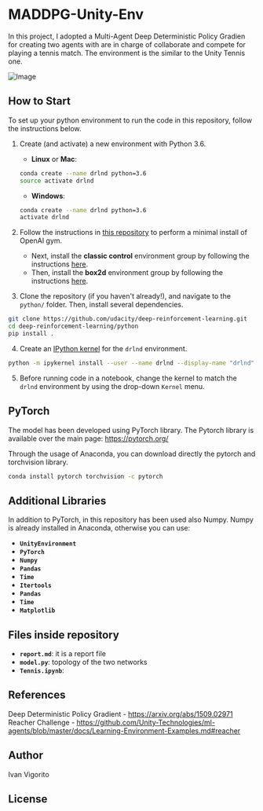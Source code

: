 # MADDPG-Unity-Env

In this project, I adopted a Multi-Agent Deep Deterministic Policy Gradien for creating two agents with are in charge of collaborate and compete for playing a tennis match. The environment is the similar to the Unity Tennis one. 

![Image](https://www.katnoria.com/static/tennis_play.debc77e3.gif)

##  How to Start

To set up your python environment to run the code in this repository, follow the instructions below.

1. Create (and activate) a new environment with Python 3.6.

    - __Linux__ or __Mac__: 
    ```bash
    conda create --name drlnd python=3.6
    source activate drlnd
    ```
    - __Windows__: 
    ```bash
    conda create --name drlnd python=3.6 
    activate drlnd
    ```
    
2. Follow the instructions in [this repository](https://github.com/openai/gym) to perform a minimal install of OpenAI gym.  
    - Next, install the **classic control** environment group by following the instructions [here](https://github.com/openai/gym#classic-control).
    - Then, install the **box2d** environment group by following the instructions [here](https://github.com/openai/gym#box2d).
    
3. Clone the repository (if you haven't already!), and navigate to the `python/` folder.  Then, install several dependencies.

```bash
git clone https://github.com/udacity/deep-reinforcement-learning.git
cd deep-reinforcement-learning/python
pip install .
```
4. Create an [IPython kernel](http://ipython.readthedocs.io/en/stable/install/kernel_install.html) for the `drlnd` environment.  
```bash
python -m ipykernel install --user --name drlnd --display-name "drlnd"
```

5. Before running code in a notebook, change the kernel to match the `drlnd` environment by using the drop-down `Kernel` menu. 

##  PyTorch

The model has been developed using PyTorch library. The Pytorch library is available over the main page: https://pytorch.org/

Through the usage of Anaconda, you can download directly the pytorch and torchvision library. 

```bash
conda install pytorch torchvision -c pytorch
```

## Additional Libraries

In addition to PyTorch, in this repository has been used also Numpy. Numpy is already installed in Anaconda, otherwise you can use:

- **`UnityEnvironment`** 
- **`PyTorch`** 
- **`Numpy`** 
- **`Pandas`**
- **`Time`**
- **`Itertools`**
- **`Pandas`**
- **`Time`**
- **`Matplotlib`**

## Files inside repository

- **`report.md`**: it is a report file
- **`model.py`**: topology of the two networks
- **`Tennis.ipynb`**: 

## References

Deep Deterministic Policy Gradient - https://arxiv.org/abs/1509.02971
Reacher Challenge - https://github.com/Unity-Technologies/ml-agents/blob/master/docs/Learning-Environment-Examples.md#reacher

## Author

Ivan Vigorito

## License
